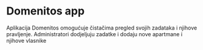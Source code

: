 # Domenitos app

Aplikacija Domenitos omogućuje čistačima pregled svojih zadataka i njihove pravljenje. Administratori dodjeljuju zadatke i dodaju nove apartmane i njihove vlasnike
